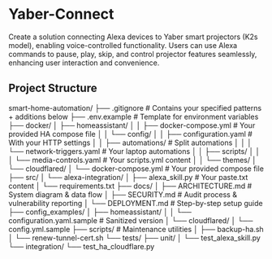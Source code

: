 # Yaber-Connect
Create a solution connecting Alexa devices to Yaber smart projectors (K2s model), enabling voice-controlled functionality. Users can use Alexa commands to pause, play, skip, and control projector features seamlessly, enhancing user interaction and convenience.

## Project Structure 

smart-home-automation/
├── .gitignore                 # Contains your specified patterns + additions below
├── .env.example               # Template for environment variables
├── docker/
│   ├── homeassistant/
│   │   ├── docker-compose.yml  # Your provided HA compose file
│   │   └── config/
│   │       ├── configuration.yaml  # With your HTTP settings
│   │       ├── automations/        # Split automations
│   │       │   └── network-triggers.yaml  # Your laptop automations
│   │       ├── scripts/
│   │       │   └── media-controls.yaml  # Your scripts.yml content
│   │       └── themes/
│   └── cloudflared/
│       └── docker-compose.yml  # Your provided compose file
├── src/
│   └── alexa-integration/
│       ├── alexa_skill.py     # Your paste.txt content
│       └── requirements.txt
├── docs/
│   ├── ARCHITECTURE.md        # System diagram & data flow
│   ├── SECURITY.md           # Audit process & vulnerability reporting
│   └── DEPLOYMENT.md         # Step-by-step setup guide
├── config_examples/
│   ├── homeassistant/
│   │   └── configuration.yaml.sample  # Sanitized version
│   └── cloudflared/
│       └── config.yml.sample
├── scripts/                   # Maintenance utilities
│   ├── backup-ha.sh
│   └── renew-tunnel-cert.sh
└── tests/
    ├── unit/
    │   └── test_alexa_skill.py
    └── integration/
        └── test_ha_cloudflare.py
